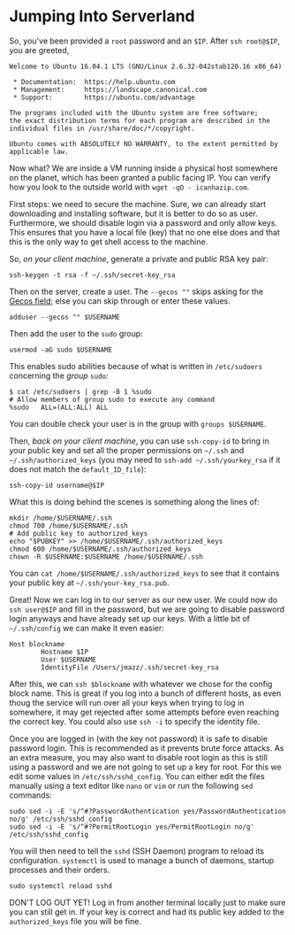 # Jumping Into Serverland

So, you've been provided a `root` password and an `$IP`. After `ssh root@$IP`, you are greeted,

```
Welcome to Ubuntu 16.04.1 LTS (GNU/Linux 2.6.32-042stab120.16 x86_64)

 * Documentation:  https://help.ubuntu.com
 * Management:     https://landscape.canonical.com
 * Support:        https://ubuntu.com/advantage

The programs included with the Ubuntu system are free software;
the exact distribution terms for each program are described in the
individual files in /usr/share/doc/*/copyright.

Ubuntu comes with ABSOLUTELY NO WARRANTY, to the extent permitted by
applicable law.
```

Now what? We are inside a VM running inside a physical host somewhere on the planet, which has been granted 
a public facing IP. You can verify how you look to the outside world with `wget -qO - icanhazip.com`.

First steps: we need to secure the machine. Sure, we can already start downloading and installing software,
but it is better to do so as user. Furthermore, we should disable login via a password and only allow keys.
This ensures that you have a local file (key) that no one else does and that this is the only way to get shell access
to the machine. 

So, *on your client machine*, generate a private and public RSA key pair:

```
ssh-keygen -t rsa -f ~/.ssh/secret-key_rsa
```

Then on the server, create a user. The `--gecos ""` skips asking for the [Gecos field](https://en.wikipedia.org/wiki/Gecos_field); else you can skip through or enter these values.

```
adduser --gecos "" $USERNAME
```

Then add the user to the `sudo` group:

```
usermod -aG sudo $USERNAME
```

This enables sudo abilities because of what is written in `/etc/sudoers` concerning the *group* `sudo`:

```
$ cat /etc/sudoers | grep -B 1 %sudo
# Allow members of group sudo to execute any command
%sudo   ALL=(ALL:ALL) ALL
```

You can double check your user is in the group with `groups $USERNAME`.

Then, *back on your client machine*, you can use `ssh-copy-id` to bring in your public key and set all the proper
permissions on `~/.ssh` and `~/.ssh/authorized_keys` (you may need to `ssh-add ~/.ssh/yourkey_rsa` if it does not match the
`default_ID_file`):

```
ssh-copy-id username@$IP
```

What this is doing behind the scenes is something along the lines of:

```
mkdir /home/$USERNAME/.ssh
chmod 700 /home/$USERNAME/.ssh
# Add public key to authorized_keys
echo "$PUBKEY" >> /home/$USERNAME/.ssh/authorized_keys
chmod 600 /home/$USERNAME/.ssh/authorized_keys
chown -R $USERNAME:$USERNAME /home/$USERNAME/.ssh
```

You can `cat /home/$USERNAME/.ssh/authorized_keys` to see that it contains your public key at `~/.ssh/your-key_rsa.pub`.

Great! Now we can log in to our server as our new user. We could now do `ssh user@$IP` and fill in the password, but we are going to disable password login anyways and have already set up our keys. With a little bit of `~/.ssh/config` we can make
it even easier:

```
Host blockname
        Hostname $IP
        User $USERNAME
        IdentityFile /Users/jmazz/.ssh/secret-key_rsa
```

After this, we can `ssh $blockname` with whatever we chose for the config block name. This is great if you log into
a bunch of different hosts, as even thoug the service will run over all your keys when trying to log in somewhere,
it may get rejected after some attempts before even reaching the correct key. You could also use `ssh -i` to specify
the identity file.

Once you are logged in (with the key not password) it is safe to disable password login. This is recommended as it prevents
brute force attacks. As an extra measure, you may also want to disable root login as this is still using a password and we are not going to set up a key for root. For this we edit some values in `/etc/ssh/sshd_config`. You can either edit the files manually using
a text editor like `nano` or `vim` or run the following `sed` commands:

```
sudo sed -i -E 's/^#?PasswordAuthentication yes/PasswordAuthentication no/g' /etc/ssh/sshd_config
sudo sed -i -E 's/^#?PermitRootLogin yes/PermitRootLogin no/g' /etc/ssh/sshd_config
```

You will then need to tell the `sshd` (SSH Daemon) program to reload its configuration. `systemctl` is used to manage a bunch of daemons, startup processes and their orders.

```
sudo systemctl reload sshd
```

DON'T LOG OUT YET! Log in from another terminal locally just to make sure you can still get in. If your key is correct and had its public key added to the `authorized_keys` file you will be fine.
